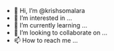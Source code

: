 - 👋 Hi, I’m @krishsomalara
- 👀 I’m interested in ...
- 🌱 I’m currently learning ...
- 💞️ I’m looking to collaborate on ...
- 📫 How to reach me ...

<!---
krishsomalara/krishsomalara is a ✨ special ✨ repository because its `README.md` (this file) appears on your GitHub profile.
You can click the Preview link to take a look at your changes.
--->
